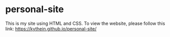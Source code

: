 # personal-site
This is my site using HTML and CSS.
To view the website, please follow this link: https://kythein.github.io/personal-site/
